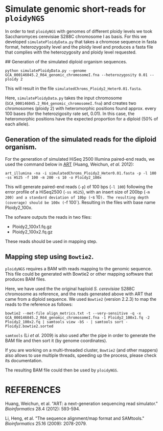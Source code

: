 # Simulate genomic short-reads for `ploidyNGS`

In order to test `ploidyNGS` with genomes of different ploidy levels we took Saccharomyces cerevisiae S288C chromosome I as basis. For this we developed `simulatePloidyData.py` that takes a chromose sequence in fasta format, heterozygosity level and the ploidy level and produces a fasta file that complies with the heterozygosity and ploidy level requested.

## Generation of the simulated diploid organism sequences.

```
python simulatePloidyData.py --genome GCA_000146045.2_R64_genomic_chromosomeI.fna --heterozygosity 0.01 --ploidy 2
```

This will result in the file `simulatedChroms_Ploidy2_Heter0.01.fasta`.

Here, `simulatePloidyData.py` takes the input chromosome (`GCA_000146045.2_R64_genomic_chromosomeI.fna`) and creates two chromosomes (ploidy 2) with heteromorphic positions found approx. every 100 bases (for the heterozigosity rate set, 0.01). In this case, the heteromorphic positions have the expected proportion for a diploid (50% of each allele).

## Generation of the simulated reads for the diploid organism.

For the generation of simulated HiSeq 2500 Illumina paired-end reads, we used the command below in [ART](https://www.niehs.nih.gov/research/resources/software/biostatistics/art/) (Huang, Weichun, *et al.* 2012):

```
art_illumina -na -i simulatedChroms_Ploidy2_Heter0.01.fasta -p -l 100 -ss HS25 -f 100 -m 200 -s 10 -o Ploidy2_100x
```

This will generate paired-end reads (`-p`) of 100 bps (`-l 100`) following the error profile of a HiSeq2500 (`-ss HS25`), with an insert size of 200bp (`-m 200) and a standard deviation of 10bp (`-s 10`). The resulting depth (coverage) should be 100x (`-f 100`). Resulting in the files with base name Ploidy2_100x.

The sofware outputs the reads in two files:
- Ploidy2_100x1.fq.gz
- Ploidy2_100x2.fq.gz

These reads should be used in mapping step.

## Mapping step using `Bowtie2`.

`ploidyNGS` requires a BAM with reads mapping to the genomic sequence. This file could be generated with Bowtie2 or other mapping software that produces BAM files.

Here, we have used the the original haploid *S. cerevisiae* S288C chromosome as reference, and the reads generated above with ART that came from a diploid sequence. We used `Bowtie2` (version 2.2.3) to map the reads to the reference as follows:

```
bowtie2 --met-file align_metrics.txt -t --very-sensitive -q -x GCA_000146045.2_R64_genomic_chromosomeI.fna -1 Ploidy2_100x1.fq -2 Ploidy2_100x2.fq | samtools view -bS - | samtools sort - Ploidy2.bowtie2.sorted
```

`samtools` (Li *et al.* 2009) is also used after the pipe in order to generate the BAM file and then sort it (by genome coordinates).

If you are working on a multi-threaded cluster, `Bowtie2` (and other mappers) also allows to use multiple threads, speeding up the process, please check its documentation.

The resulting BAM file could then be used by `ploidyNGS`.

# REFERENCES

Huang, Weichun, et al. "ART: a next-generation sequencing read simulator." *Bioinformatics* 28.4 (2012): 593-594.

Li, Heng, et al. "The sequence alignment/map format and SAMtools." *Bioinformatics* 25.16 (2009): 2078-2079.
